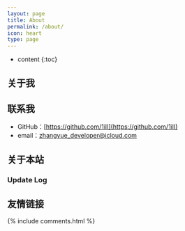 ```yaml
---
layout: page
title: About
permalink: /about/
icon: heart
type: page
---
```


* content
{:toc}

## 关于我

## 联系我

* GitHub：[https://github.com/1ilI](https://github.com/1ilI)
* email：[zhangyue_developer@icloud.com](mailto:zhangyue_developer@icloud.com)


## 关于本站


### Update Log


## 友情链接


{% include comments.html %}
